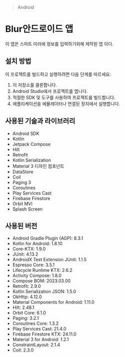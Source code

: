 > Android

# Blur안드로이드 앱
이 앱은 스마트 미러에 정보를 입력하기위해 제작된 앱 이다.

## 설치 방법

이 프로젝트를 빌드하고 실행하려면 다음 단계를 따르세요:
1. 이 저장소를 클론합니다.
2. Android Studio에서 프로젝트를 엽니다.
3. 적절한 SDK 및 도구를 사용하여 프로젝트를 빌드합니다.
4. 애플리케이션을 에뮬레이터나 연결된 장치에서 실행합니다.

## 사용된 기술과 라이브러리

- Android SDK
- Kotlin
- Jetpack Compose
- Hilt
- Retrofit
- Kotlin Serialization
- Material 3 디자인 컴포넌트
- DataStore
- Coil
- Paging 3
- Coroutines
- Play Services Cast
- Firebase Firestore
- Orbit MVI
- Splash Screen

## 사용된 버전

- Android Gradle Plugin (AGP): 8.3.1
- Kotlin for Android: 1.8.10
- Core-KTX: 1.9.0
- JUnit: 4.13.2
- AndroidX Test Extension JUnit: 1.1.5
- Espresso Core: 3.5.1
- Lifecycle Runtime KTX: 2.6.2
- Activity Compose: 1.8.0
- Compose BOM: 2023.03.00
- Retrofit: 2.9.0
- Kotlin Serialization JSON: 1.5.0
- OkHttp: 4.12.0
- Material Components for Android: 1.11.0
- Hilt: 2.48.1
- Orbit Core: 6.1.0
- Paging: 3.2.1
- Coroutines Core: 1.3.2
- Play Services Cast: 21.4.0
- Firebase Firestore KTX: 24.11.0
- Material 3 for Android: 1.2.1
- ConstraintLayout: 2.1.4
- Coil: 2.3.0


